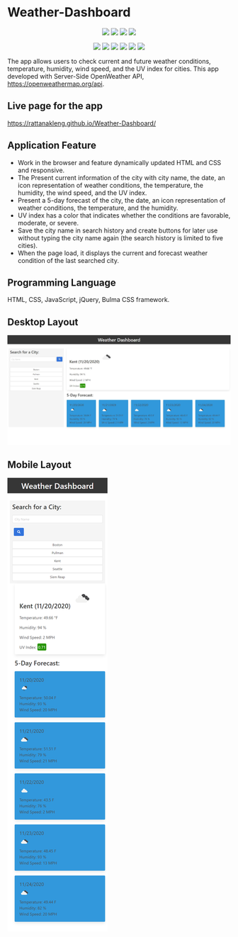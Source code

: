 # Weather-Dashboard

<p align="center">
    <img src="https://img.shields.io/github/repo-size/rattanakleng/Weather-Dashboard" />
    <img src="https://img.shields.io/github/issues/rattanakleng/Weather-Dashboard" />
    <img src="https://img.shields.io/github/last-commit/rattanakleng/Weather-Dashboard" />
    <img src="https://img.shields.io/badge/License-MIT-yellow.svg" />
</p>

<p align="center">
    <img src="https://img.shields.io/badge/Javascript-red" />
    <img src="https://img.shields.io/badge/jQuery-orange"  />
    <img src="https://img.shields.io/badge/-node.js-yellow" />
    <img src="https://img.shields.io/badge/-inquirer-blue" >
    <img src="https://img.shields.io/badge/-Bulma-indigo" />
    <img src="https://img.shields.io/badge/-OpenWeatherAPI-green" />
    
</p>

The app allows users to check current and future weather conditions, temperature, humidity, wind speed, and the UV index for cities. This app developed with Server-Side OpenWeather API, https://openweathermap.org/api.

## Live page for the app

https://rattanakleng.github.io/Weather-Dashboard/

## Application Feature

- Work in the browser and feature dynamically updated HTML and CSS and responsive.
- The Present current information of the city with city name, the date, an icon representation of weather conditions, the temperature, the humidity, the wind speed, and the UV index.
- Present a 5-day forecast of the city, the date, an icon representation of weather conditions, the temperature, and the humidity.
- UV index has a color that indicates whether the conditions are favorable, moderate, or severe.
- Save the city name in search history and create buttons for later use without typing the city name again (the search history is limited to five cities). 
- When the page load, it displays the current and forecast weather condition of the last searched city.

## Programming Language

HTML, CSS, JavaScript, jQuery, Bulma CSS framework.

## Desktop Layout

![Desktop Layout](./img/desktop-layout.JPG)

## Mobile Layout

![Desktop Layout](./img/mobile-layout.png)

